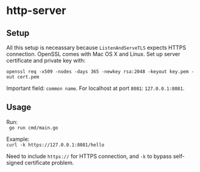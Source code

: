 # http-server

## Setup
All this setup is neceassary because `ListenAndServeTLS` expects HTTPS connection. 
OpenSSL comes with Mac OS X and Linux. Set up server certificate and private key with: 

```openssl req -x509 -nodes -days 365 -newkey rsa:2048 -keyout key.pem -out cert.pem```

Important field: `common name`. For localhost at port `8081`: `127.0.0.1:8081`.

## Usage
Run: \
``` go run cmd/main.go```

Example: \
```curl -k https://127.0.0.1:8081/hello```

Need to include `https://` for HTTPS connection, and `-k` to bypass self-signed certificate 
problem.